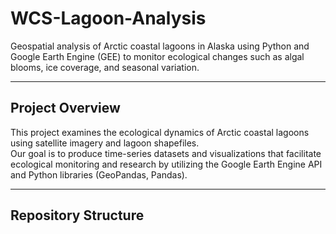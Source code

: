 # WCS-Lagoon-Analysis
Geospatial analysis of Arctic coastal lagoons in Alaska using Python and Google Earth Engine (GEE) to monitor ecological changes such as algal blooms, ice coverage, and seasonal variation.

---

## Project Overview
This project examines the ecological dynamics of Arctic coastal lagoons using satellite imagery and lagoon shapefiles.  
Our goal is to produce time-series datasets and visualizations that facilitate ecological monitoring and research by utilizing the Google Earth Engine API and Python libraries (GeoPandas, Pandas).

---

## Repository Structure
